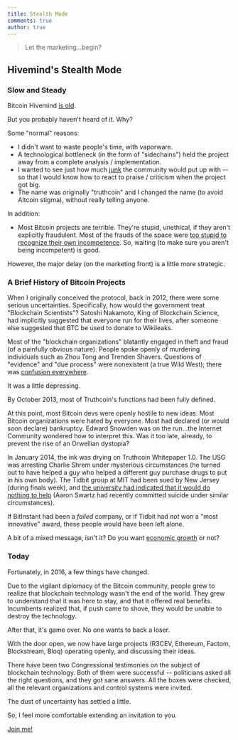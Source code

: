 ```yaml
---
title: Stealth Mode
comments: true
author: true
---
```


> Let the marketing...begin?

## Hivemind's Stealth Mode


### Slow and Steady

Bitcoin Hivemind [is old](https://github.com/psztorc/Truthcoin/commit/d54e6216b28674e79f53b5d99dc226a896120eb3).

But you probably haven't heard of it. Why?

Some "normal" reasons:

* I didn't want to waste people's time, with vaporware.
* A technological bottleneck (in the form of "sidechains") held the project away from a complete analysis / implementation.
* I wanted to see just how much [junk](www.truthcoin.info/blog/basics/#truth-hurts) the community would put up with -- so that I would know how to react to praise / criticism when the project got big.
* The name was originally "truthcoin" and I changed the name (to avoid Altcoin stigma), without really telling anyone.

In addition:

* Most Bitcoin projects are terrible. They're stupid, unethical, if they aren't explicitly fraudulent. Most of the frauds of the space were [too stupid to recognize their own incompetence](https://en.wikipedia.org/wiki/Dunning%E2%80%93Kruger_effect). So, waiting (to make sure you aren't being incompetent) is good.

However, the major delay (on the marketing front) is a little more strategic.

### A Brief History of Bitcoin Projects

When I originally conceived the protocol, back in 2012, there were some serious uncertainties. Specifically, how would the government treat "Blockchain Scientists"? Satoshi Nakamoto, King of Blockchain Science, had implicitly suggested that everyone run for their lives, after someone else suggested that BTC be used to donate to Wikileaks.

Most of the "blockchain organizations" blatantly engaged in theft and fraud (of a painfully obvious nature). People spoke openly of murdering individuals such as Zhou Tong and Trenden Shavers. Questions of "evidence" and "due process" were nonexistent (a true Wild West); there was [confusion everywhere](http://www.truthcoin.info/blog/scaling-security/#factor-2-lack-of-inherent-identity--no-blame-no-punishment).

It was a little depressing.

By October 2013, most of Truthcoin's functions had been fully defined.

At this point, most Bitcoin devs were openly hostile to new ideas. Most Bitcoin organizations were hated by everyone. Most had declared (or would soon declare) bankruptcy. Edward Snowden was on the run...the Internet Community wondered how to interpret this. Was it too late, already, to prevent the rise of an Orwellian dystopia?

In January 2014, the ink was drying on Truthcoin Whitepaper 1.0. The USG was arresting Charlie Shrem under mysterious circumstances (he turned out to have helped a guy who helped a different guy purchase drugs to put in his own body). The Tidbit group at MIT had been sued by New Jersey (during finals week), and [the university had indicated that it would do nothing to help](http://web.mit.edu/fnl/volume/263/tidbit_letter.html) (Aaron Swartz had recently committed suicide under similar circumstances).

If BitInstant had been a *failed* company, or if Tidbit had *not* won a "most innovative" award, these people would have been left alone.

A bit of a mixed message, isn't it? Do you want [economic growth](http://www.amazon.com/Mass-Flourishing-Grassroots-Innovation-Challenge/dp/149153138X) or not?


### Today

Fortunately, in 2016, a few things have changed.

Due to the vigilant diplomacy of the Bitcoin community, people grew to realize that blockchain technology wasn't the end of the world. They grew to understand that it was here to stay, and that it offered real benefits. Incumbents realized that, if push came to shove, they would be unable to destroy the technology. 

After that, it's game over. No one wants to back a loser.

With the door open, we now have large projects (R3CEV, Ethereum, Factom, Blockstream, Bloq) operating openly, and discussing their ideas.

There have been two Congressional testimonies on the subject of blockchain technology. Both of them were successful -- politicians asked all the right questions, and they got sane answers. All the boxes were checked, all the relevant organizations and control systems were invited.

The dust of uncertainty has settled a little.

So, I feel more comfortable extending an invitation to you.

[Join me!](http://bitcoinhivemind.com/blog/roadmap/)

